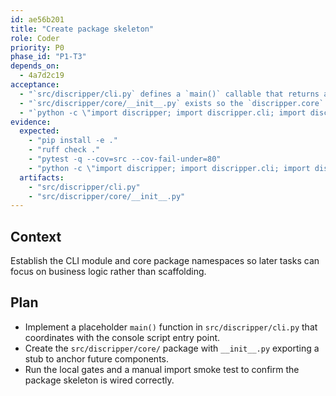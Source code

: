 ```yaml
---
id: ae56b201
title: "Create package skeleton"
role: Coder
priority: P0
phase_id: "P1-T3"
depends_on:
  - 4a7d2c19
acceptance:
  - "`src/discripper/cli.py` defines a `main()` callable that returns an exit code and will be wired to the console script."
  - "`src/discripper/core/__init__.py` exists so the `discripper.core` namespace is importable for future modules."
  - "`python -c \"import discripper; import discripper.cli; import discripper.core\"` succeeds without raising exceptions."
evidence:
  expected:
    - "pip install -e ."
    - "ruff check ."
    - "pytest -q --cov=src --cov-fail-under=80"
    - "python -c \"import discripper; import discripper.cli; import discripper.core\""
  artifacts:
    - "src/discripper/cli.py"
    - "src/discripper/core/__init__.py"
---
```


## Context
Establish the CLI module and core package namespaces so later tasks can focus on business logic rather than scaffolding.

## Plan
- Implement a placeholder `main()` function in `src/discripper/cli.py` that coordinates with the console script entry point.
- Create the `src/discripper/core/` package with `__init__.py` exporting a stub to anchor future components.
- Run the local gates and a manual import smoke test to confirm the package skeleton is wired correctly.
